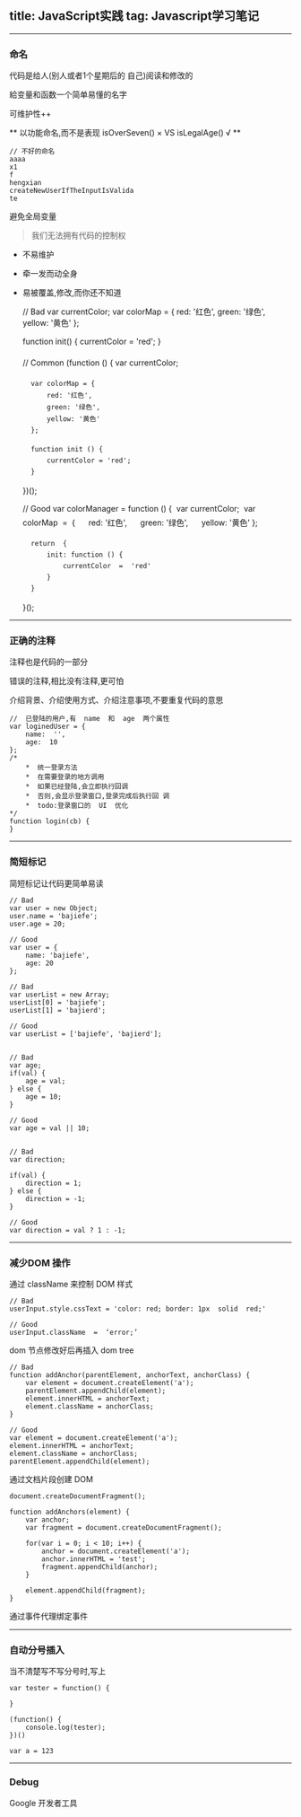 title: JavaScript实践
tag: Javascript学习笔记
---
---
### 命名

代码是给人(别人或者1个星期后的 自己)阅读和修改的 

給变量和函数一个简单易懂的名字 

可维护性++

** 以功能命名,而不是表现  isOverSeven() × VS isLegalAge() √ **

    // 不好的命名
    aaaa  
    x1  
    f  
    hengxian  
    createNewUserIfTheInputIsValida
    te
   避免全局变量

> 我们无法拥有代码的控制权

* 不易维护 
* 牵一发而动全身 
* 易被覆盖,修改,而你还不知道


     // Bad
    var currentColor;
    var colorMap = {
        red: '红色',
        green: '绿色',
        yellow: '黄色'
    };
    
    function init() {
        currentColor = 'red';
    }
        

    // Common
    (function () {
        var currentColor;
        
        var colorMap = {
            red: '红色',
            green: '绿色',
            yellow: '黄色'
        };
        
        function init () {
            currentColor = 'red';
        }
    })();
    
    // Good
    var colorManager = function () {  
    var currentColor;  
    var colorMap  =  {           
        red: '红色',           
        green: '绿色',           
        yellow: '黄色' 
    };  

        return  { 
            init: function () {                   
                currentColor  =  'red'          
            } 
        } 
    }();
    
---
### 正确的注释

注释也是代码的一部分 

错误的注释,相比没有注释,更可怕 

介绍背景、介绍使用方式、介绍注意事项,不要重复代码的意思

    //  已登陆的用户,有  name  和  age  两个属性  
    var loginedUser = {           
        name:  '',           
        age:  10  
    };
    /*  
        *  统一登录方法  
        *  在需要登录的地方调用       
        *  如果已经登陆,会立即执行回调       
        *  否则,会显示登录窗口,登录完成后执行回 调  
        *  todo:登录窗口的  UI  优化  
    */  
    function login(cb) {  
    }

---
### 简短标记

简短标记让代码更简单易读

    // Bad
    var user = new Object;
    user.name = 'bajiefe';
    user.age = 20;
    
    // Good
    var user = {
        name: 'bajiefe',
        age: 20
    };
    
    // Bad
    var userList = new Array;
    userList[0] = 'bajiefe';
    userList[1] = 'bajierd';
    
    // Good
    var userList = ['bajiefe', 'bajierd'];
    
    
    // Bad
    var age;
    if(val) {
        age = val;
    } else {
        age = 10;
    }
    
    // Good
    var age = val || 10;
    
    
    // Bad
    var direction;
    
    if(val) {
        direction = 1;
    } else {
        direction = -1;
    }
    
    // Good
    var direction = val ? 1 : -1;
---
### 减少DOM 操作

通过 className 来控制 DOM 样式

    // Bad
    userInput.style.cssText = 'color: red; border: 1px  solid  red;'  
    
    // Good
    userInput.className  =  ‘error;’

dom 节点修改好后再插入 dom  tree
    
    // Bad
    function addAnchor(parentElement, anchorText, anchorClass) {
        var element = document.createElement('a');
        parentElement.appendChild(element);
        element.innerHTML = anchorText;
        element.className = anchorClass;
    }
    
    // Good
    var element = document.createElement('a');
    element.innerHTML = anchorText;
    element.className = anchorClass;
    parentElement.appendChild(element);

通过文档片段创建 DOM
    
    document.createDocumentFragment();
    
    function addAnchors(element) {
        var anchor;
        var fragment = document.createDocumentFragment();
    
        for(var i = 0; i < 10; i++) {
            anchor = document.createElement('a');
            anchor.innerHTML = 'test';
            fragment.appendChild(anchor);
        }
    
        element.appendChild(fragment);
    }

通过事件代理绑定事件

---
### 自动分号插入

当不清楚写不写分号时,写上

    var tester = function() {
    
    }
    
    (function() {
        console.log(tester);
    })()
    
    var a = 123

---
### Debug
Google 开发者工具